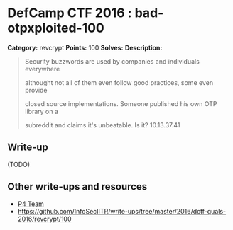 # DefCamp CTF 2016 : bad-otpxploited-100

**Category:** revcrypt
**Points:** 100
**Solves:**
**Description:**

> Security buzzwords are used by companies and individuals everywhere
>
> althought not all of them even follow good practices, some even provide
>
> closed source implementations. Someone published his own OTP library on a
>
> subreddit and claims it's unbeatable. Is it? 10.13.37.41

## Write-up

(TODO)

## Other write-ups and resources

* [P4 Team](https://github.com/p4-team/ctf/blob/master/2016-09-24-dctf/revcrypt100/README.md)
* https://github.com/InfoSecIITR/write-ups/tree/master/2016/dctf-quals-2016/revcrypt/100
